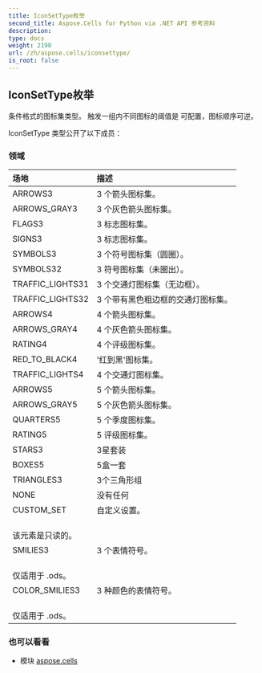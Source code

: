 ```yaml
---
title: IconSetType枚举
second_title: Aspose.Cells for Python via .NET API 参考资料
description:
type: docs
weight: 2190
url: /zh/aspose.cells/iconsettype/
is_root: false
---
```

## IconSetType枚举
条件格式的图标集类型。
触发一组内不同图标的阈值是
可配置，图标顺序可逆。



IconSetType 类型公开了以下成员：

### 领域
|场地|描述|
| :- | :- |
| ARROWS3 | 3 个箭头图标集。|
| ARROWS_GRAY3 | 3 个灰色箭头图标集。|
| FLAGS3 | 3 标志图标集。|
| SIGNS3 | 3 标志图标集。|
| SYMBOLS3 | 3 个符号图标集（圆圈）。|
| SYMBOLS32 | 3 符号图标集（未圈出）。|
| TRAFFIC_LIGHTS31 | 3 个交通灯图标集（无边框）。|
| TRAFFIC_LIGHTS32 | 3 个带有黑色粗边框的交通灯图标集。|
| ARROWS4 | 4 个箭头图标集。|
| ARROWS_GRAY4 | 4 个灰色箭头图标集。|
| RATING4 | 4 个评级图标集。|
| RED_TO_BLACK4 | '红到黑'图标集。|
| TRAFFIC_LIGHTS4 | 4 个交通灯图标集。|
| ARROWS5 | 5 个箭头图标集。|
| ARROWS_GRAY5 | 5 个灰色箭头图标集。|
| QUARTERS5 | 5 个季度图标集。|
| RATING5 | 5 评级图标集。|
| STARS3 | 3星套装|
| BOXES5 |5盒一套|
| TRIANGLES3 |3个三角形组|
| NONE |没有任何|
| CUSTOM_SET |自定义设置。<br/>该元素是只读的。|
| SMILIES3 | 3 个表情符号。<br/>仅适用于 .ods。|
| COLOR_SMILIES3 | 3 种颜色的表情符号。<br/>仅适用于 .ods。|



### 也可以看看
* 模块 [aspose.cells](..)
